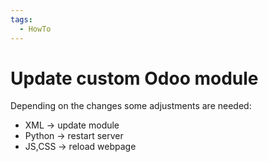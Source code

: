 ```yaml
---
tags:
  - HowTo
---
```


# Update custom Odoo module

Depending on the changes some adjustments are needed:

- XML -> update module
- Python -> restart server
- JS,CSS -> reload webpage

